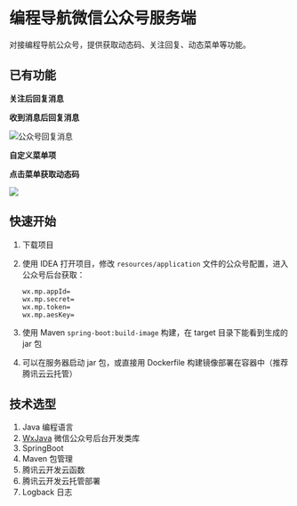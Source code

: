 # 编程导航微信公众号服务端

对接编程导航公众号，提供获取动态码、关注回复、动态菜单等功能。



## 已有功能

**关注后回复消息**

**收到消息后回复消息**

![公众号回复消息](https://qiniuyun.code-nav.cn/%E5%85%AC%E4%BC%97%E5%8F%B7%E5%9B%9E%E5%A4%8D%E6%B6%88%E6%81%AF.png)

**自定义菜单项**

**点击菜单获取动态码**

![](https://qiniuyun.code-nav.cn/%E5%85%AC%E4%BC%97%E5%8F%B7%E4%B8%80%E9%94%AE%E7%99%BB%E5%BD%95-20210527012441318.png)





## 快速开始

1. 下载项目
2. 使用 IDEA 打开项目，修改 `resources/application` 文件的公众号配置，进入公众号后台获取：

    ```properties
    wx.mp.appId=
    wx.mp.secret=
    wx.mp.token=
    wx.mp.aesKey=
    ```

3. 使用 Maven `spring-boot:build-image` 构建，在 target 目录下能看到生成的 jar 包
4. 可以在服务器启动 jar 包，或直接用 Dockerfile 构建镜像部署在容器中（推荐腾讯云云托管）



## 技术选型

1. Java 编程语言
2. [WxJava](https://github.com/Wechat-Group/WxJava) 微信公众号后台开发类库
3. SpringBoot
4. Maven 包管理
5. 腾讯云开发云函数
6. 腾讯云开发云托管部署
7. Logback 日志
